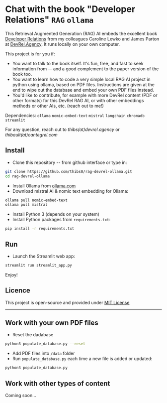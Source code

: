 # Chat with the book "Developer Relations" `RAG` `ollama`

This Retrieval Augmented Generation (RAG) AI embeds the excellent book [Developer Relations](https://www.amazon.com/Developer-Relations-Build-Successful-Program/dp/1484271637/ref=sr_1_2) from my colleagues Caroline Lewko and James Parton at [DevRel.Agency](https://devrel.agency). It runs locally on your own computer.

This project is for you if:
* You want to talk to the book itself. It's fun, free, and fast to seek information from -- and a good complement to the paper version of the book too.
* You want to learn how to code a very simple local RAG AI project in python using ollama, based on PDF files. Instructions are given at the end to wipe out the database and embed your own PDF files instead.
* You'd like to contribute, for example with more DevRel content (PDF or other formats) for this DevRel RAG AI, or with other embeddings methods or other AIs, etc. (reach out to me!)

Dependencies: `ollama` `nomic-embed-text` `mistral` `langchain` `chromadb` `streamlit`

For any question, reach out to _thibs(at)devrel.agency_ or _thibault(at)cantegrel.com_

## Install

- Clone this repository -- from github interface or type in:
```bash
git clone https://github.com/thibs0/rag-devrel-ollama.git
cd rag-devrel-ollama
```

- Install Ollama from [ollama.com](https://ollama.com)
- Download mistral AI & nomic text embedding for Ollama:
```bash
ollama pull nomic-embed-text
ollama pull mistral
```

- Install Python 3 (depends on your system)
- Install Python packages from `requirements.txt`:
```bash
pip install -r requirements.txt
```

## Run

- Launch the Streamlit web app:
```bash
streamlit run streamlit_app.py
```

Enjoy!

## Licence
This project is open-source and provided under [MIT License](LICENSE)

---

## Work with your own PDF files

- Reset the dadabase
```bash
python3 populate_database.py --reset
```

- Add PDF files into `/data` folder
- Run `populate_database.py` each time a new file is added or updated:
```bash
python3 populate_database.py
```

## Work with other types of content
Coming soon...
